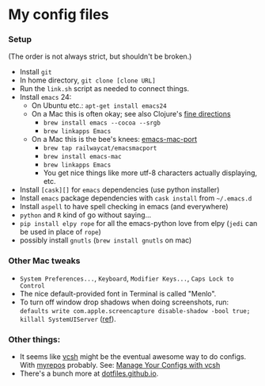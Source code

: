 # My config files

### Setup

(The order is not always strict, but shouldn't be broken.)

 * Install `git`
 * In home directory, `git clone [clone URL]`
 * Run the `link.sh` script as needed to connect things.
 * Install `emacs` 24:
     * On Ubuntu etc.: `apt-get install emacs24`
     * On a Mac this is often okay; see also Clojure's
       [fine directions](http://clojure-doc.org/articles/tutorials/emacs.html)
         * `brew install emacs --cocoa --srgb`
         * `brew linkapps Emacs`
     * On a Mac this is the bee's knees:
       [emacs-mac-port](https://github.com/railwaycat/emacs-mac-port)
         * `brew tap railwaycat/emacsmacport`
         * `brew install emacs-mac`
         * `brew linkapps Emacs`
         * You get nice things like more utf-8 characters actually
           displaying, etc.
 * Install `[cask][]` for `emacs` dependencies (use python installer)
 * Install `emacs` package dependencies with `cask install` from
   `~/.emacs.d`
 * Install `aspell` to have spell checking in emacs (and everywhere)
 * `python` and `R` kind of go without saying...
 * `pip install elpy rope` for all the emacs-python love from elpy
   (`jedi` can be used in place of `rope`)
 * possibly install `gnutls` (`brew install gnutls` on mac)

[cask]: https://github.com/cask/cask


### Other Mac tweaks

 * `System Preferences...`, `Keyboard`, `Modifier Keys...`, `Caps Lock to
   Control`
 * The nice default-provided font in Terminal is called "Menlo".
 * To turn off window drop shadows when doing screenshots, run:
   `defaults write com.apple.screencapture disable-shadow -bool true;
   killall SystemUIServer` ([ref][]).

[ref]: http://computers.tutsplus.com/tutorials/how-to-become-an-os-x-screenshot-wizard--mac-50467


### Other things:

 * It seems like [vcsh][] might be the eventual awesome way to do
   configs. With [myrepos][] probably. See: [Manage Your Configs
   with vcsh][]
 * There's a bunch more at [dotfiles.github.io][].


[vcsh]: https://github.com/RichiH/vcsh
[myrepos]: http://myrepos.branchable.com/
[Manage Your Configs with vcsh]: http://www.linuxjournal.com/content/manage-your-configs-vcsh
[dotfiles.github.io]: http://dotfiles.github.io/
